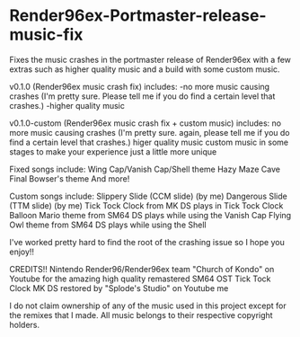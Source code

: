 # Render96ex-Portmaster-release-music-fix
Fixes the music crashes in the portmaster release of Render96ex with a few extras such as higher quality music and a build with some custom music.

v0.1.0 (Render96ex music crash fix) includes:
-no more music causing crashes (I'm pretty sure. Please tell me if you do find a certain level that crashes.)
-higher quality music

v0.1.0-custom (Render96ex music crash fix + custom music) includes:
  no more music causing crashes (I'm pretty sure. again, please tell me if you do find a certain level that crashes.)
  higer quality music
  custom music in some stages to make your experience just a little more unique

Fixed songs include:
  Wing Cap/Vanish Cap/Shell theme
  Hazy Maze Cave
  Final Bowser's theme
And more!

Custom songs include:
  Slippery Slide (CCM slide) (by me)
  Dangerous Slide (TTM slide) (by me)
  Tick Tock Clock from MK DS plays in Tick Tock Clock
  Balloon Mario theme from SM64 DS plays while using the Vanish Cap
  Flying Owl theme from SM64 DS plays while using the Shell

I've worked pretty hard to find the root of the crashing issue so I hope you enjoy!!

CREDITS!!
  Nintendo
  Render96/Render96ex team
  "Church of Kondo" on Youtube for the amazing high quality remastered SM64 OST
  Tick Tock Clock MK DS restored by "Splode's Studio" on Youtube
  me

I do not claim ownership of any of the music used in this project except for the remixes that I made. All music belongs to their respective copyright holders.
